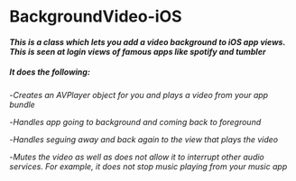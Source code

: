 # BackgroundVideo-iOS
#### *This is a class which lets you add a video background to iOS app views. This is seen at login views of famous apps like spotify and tumbler*
##### It does the following: 
-*Creates an AVPlayer object for you and plays a video from your app bundle*

-*Handles app going to background and coming back to foreground*

-*Handles seguing away and back again to the view that plays the video*

-*Mutes the video as well as does not allow it to interrupt other audio services. For example, it does not stop music playing from your music app*
